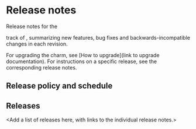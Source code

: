 <!-- Remember to update this file for your charm -- replace <charm-name> with the appropriate name,
specify the track the release notes will follow, and include a link on how to upgrade. -->

# Release notes

Release notes for the <main> track of <charm name>, summarizing new features,
bug fixes and backwards-incompatible changes in each revision.

For upgrading the charm, see [How to upgrade](link to upgrade documentation).
For instructions on a specific release, see the corresponding release notes.

## Release policy and schedule

<!--
Use this section to define a schedule at which we publish release notes for this charm. 
Please adopt one of the following release patterns:
- Fixed release schedule (monthly, bimonthly, etc.)
- Release notes with every revision of the <main> track
- Release notes published when there’s a need (maintenance, bug fixes, etc.)
-->

## Releases

<Add a list of releases here, with links to the individual release notes.>
